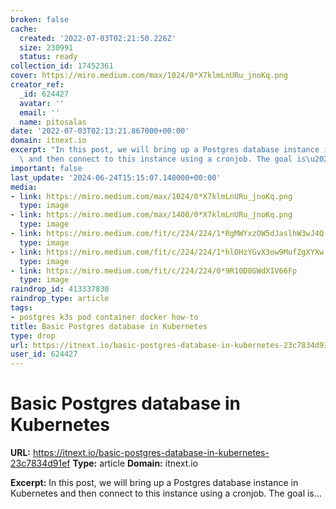 ```yaml
---
broken: false
cache:
  created: '2022-07-03T02:21:50.226Z'
  size: 230991
  status: ready
collection_id: 17452361
cover: https://miro.medium.com/max/1024/0*X7klmLnURu_jnoKq.png
creator_ref:
  _id: 624427
  avatar: ''
  email: ''
  name: pitosalas
date: '2022-07-03T02:13:21.867000+00:00'
domain: itnext.io
excerpt: "In this post, we will bring up a Postgres database instance in Kubernetes\
  \ and then connect to this instance using a cronjob. The goal is\u2026"
important: false
last_update: '2024-06-24T15:15:07.148000+00:00'
media:
- link: https://miro.medium.com/max/1024/0*X7klmLnURu_jnoKq.png
  type: image
- link: https://miro.medium.com/max/1400/0*X7klmLnURu_jnoKq.png
  type: image
- link: https://miro.medium.com/fit/c/224/224/1*RgMWYxzOW5dJaslhW3wJ4Q.png
  type: image
- link: https://miro.medium.com/fit/c/224/224/1*hlOHzYGvX3ow9MufZgXYXw.jpeg
  type: image
- link: https://miro.medium.com/fit/c/224/224/0*9R10D8GWdXIV66Fp
  type: image
raindrop_id: 413337830
raindrop_type: article
tags:
- postgres k3s pod container docker how-to
title: Basic Postgres database in Kubernetes
type: drop
url: https://itnext.io/basic-postgres-database-in-kubernetes-23c7834d91ef
user_id: 624427
---
```


# Basic Postgres database in Kubernetes

**URL:** https://itnext.io/basic-postgres-database-in-kubernetes-23c7834d91ef
**Type:** article
**Domain:** itnext.io

**Excerpt:** In this post, we will bring up a Postgres database instance in Kubernetes and then connect to this instance using a cronjob. The goal is…
